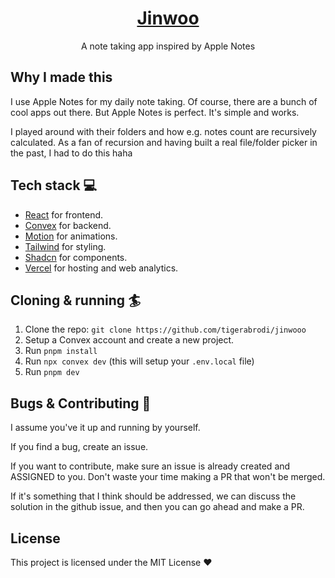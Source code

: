 <div align="center">
<h1 align="center">
  <a href="https://narumory.com">Jinwoo</a>
</h1>
  <p>
    A note taking app inspired by Apple Notes
  </p>
</div>

## Why I made this

I use Apple Notes for my daily note taking. Of course, there are a bunch of cool apps out there. But Apple Notes is perfect. It's simple and works.

I played around with their folders and how e.g. notes count are recursively calculated. As a fan of recursion and having built a real file/folder picker in the past, I had to do this haha

## Tech stack 💻

- [React](https://react.dev/) for frontend.
- [Convex](https://www.convex.dev/) for backend.
- [Motion](https://motion.dev/) for animations.
- [Tailwind](https://tailwindcss.com/) for styling.
- [Shadcn](https://ui.shadcn.com/) for components.
- [Vercel](https://vercel.com/) for hosting and web analytics.

## Cloning & running 🏄

1. Clone the repo: `git clone https://github.com/tigerabrodi/jinwooo`
2. Setup a Convex account and create a new project.
3. Run `pnpm install`
4. Run `npx convex dev` (this will setup your `.env.local` file)
5. Run `pnpm dev`

## Bugs & Contributing 🐛

I assume you've it up and running by yourself.

If you find a bug, create an issue.

If you want to contribute, make sure an issue is already created and ASSIGNED to you. Don't waste your time making a PR that won't be merged.

If it's something that I think should be addressed, we can discuss the solution in the github issue, and then you can go ahead and make a PR.

## License

This project is licensed under the MIT License ❤️
